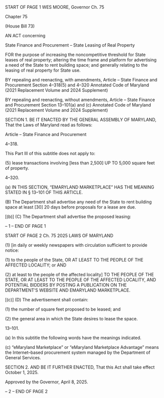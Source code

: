 START OF PAGE 1
WES MOORE, Governor Ch. 75

Chapter 75

(House Bill 73)

AN ACT concerning

State Finance and Procurement – State Leasing of Real Property

FOR the purpose of increasing the noncompetitive threshold for State leases of real
property; altering the time frame and platform for advertising a need of the State to
rent building space; and generally relating to the leasing of real property for State
use.

BY repealing and reenacting, with amendments,
Article – State Finance and Procurement
Section 4–318(5) and 4–320
Annotated Code of Maryland
(2021 Replacement Volume and 2024 Supplement)

BY repealing and reenacting, without amendments,
Article – State Finance and Procurement
Section 13–101(a) and (c)
Annotated Code of Maryland
(2021 Replacement Volume and 2024 Supplement)

SECTION 1. BE IT ENACTED BY THE GENERAL ASSEMBLY OF MARYLAND,
That the Laws of Maryland read as follows:

Article – State Finance and Procurement

4–318.

This Part III of this subtitle does not apply to:

(5) lease transactions involving [less than 2,500] UP TO 5,000 square feet
of property.

4–320.

(a) IN THIS SECTION, “EMARYLAND MARKETPLACE” HAS THE MEANING
STATED IN § 13–101 OF THIS ARTICLE.

(B) The Department shall advertise any need of the State to rent building space
at least [30] 20 days before proposals for a lease are due.

[(b)] (C) The Department shall advertise the proposed leasing:

– 1 –
END OF PAGE 1

START OF PAGE 2
Ch. 75 2025 LAWS OF MARYLAND

(1) [in daily or weekly newspapers with circulation sufficient to provide
notice:

(1) to the people of the State, OR AT LEAST TO THE PEOPLE OF THE
AFFECTED LOCALITY; or AND

(2) at least to the people of the affected locality] TO THE PEOPLE OF THE
STATE, OR AT LEAST TO THE PEOPLE OF THE AFFECTED LOCALITY, AND POTENTIAL
BIDDERS BY POSTING A PUBLICATION ON THE DEPARTMENT’S WEBSITE AND
EMARYLAND MARKETPLACE.

[(c)] (D) The advertisement shall contain:

(1) the number of square feet proposed to be leased; and

(2) the general area in which the State desires to lease the space.

13–101.

(a) In this subtitle the following words have the meanings indicated.

(c) “eMaryland Marketplace” or “eMaryland Marketplace Advantage” means the
Internet–based procurement system managed by the Department of General Services.

SECTION 2. AND BE IT FURTHER ENACTED, That this Act shall take effect
October 1, 2025.

Approved by the Governor, April 8, 2025.

– 2 –
END OF PAGE 2